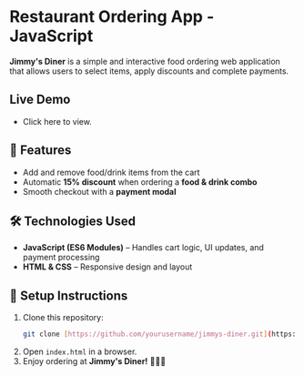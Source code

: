 # Restaurant Ordering App - JavaScript

**Jimmy's Diner** is a simple and interactive food ordering web application that allows users to select items, apply discounts and  complete payments.

## Live Demo
- Click here to view.

## 📌 Features
- Add and remove food/drink items from the cart
- Automatic **15% discount** when ordering a **food & drink combo**
- Smooth checkout with a **payment modal**

## 🛠 Technologies Used
- **JavaScript (ES6 Modules)** – Handles cart logic, UI updates, and payment processing
- **HTML & CSS** – Responsive design and layout

## 🔧 Setup Instructions
1. Clone this repository:
   ```bash
   git clone [https://github.com/yourusername/jimmys-diner.git](https://github.com/jamesmcdonald112/restaurant-ordering-app-js/new/main?filename=README.md)
   ```
2. Open `index.html` in a browser.
3. Enjoy ordering at **Jimmy's Diner!** 🍔🍕🍺



